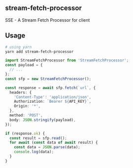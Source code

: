 ## stream-fetch-processor

SSE - A Stream Fetch Processor for client

## Usage

```bash
# using yarn
yarn add stream-fetch-processor
```

```ts
import StreamFetchProcessor from 'StreamFetchProcessor';
const payload = {
  // ...
};
const sfp = new StreamFetchProcessor();

const response = await sfp.fetch(`url`, {
  headers: {
    'Content-Type': 'application/json',
    Authorization: `Bearer ${API_KEY}`,
    Origin: '*',
  },
  method: 'POST',
  body: JSON.stringify(payload),
});

if (response.ok) {
  const result = sfp.read();
  for await (const data of await result) {
    const data = JSON.parse(data);
    console.log(data);
  }
}
```

